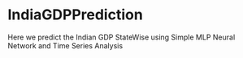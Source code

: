 # IndiaGDPPrediction
Here we predict the Indian GDP StateWise using Simple MLP Neural Network and Time Series Analysis
